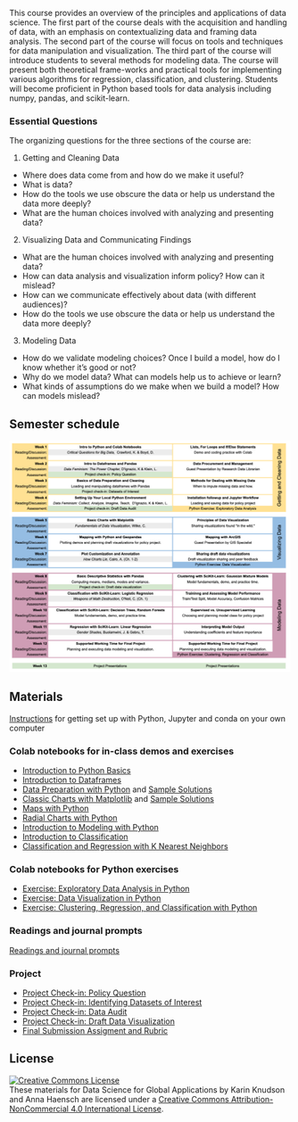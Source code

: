
This course provides an overview of the principles and applications of data science. The first part of the
course deals with the acquisition and handling of data, with an emphasis on contextualizing data and framing
data analysis. The second part of the course will focus on tools and techniques for data manipulation and
visualization. The third part of the course will introduce students to several methods for modeling data.
The course will present both theoretical frame-works and practical tools for implementing various algorithms
for regression, classification, and clustering. Students will become proficient in Python based tools for data
analysis including numpy, pandas, and scikit-learn. 

### Essential Questions
The organizing questions for the three sections of the
course are:
1. Getting and Cleaning Data
- Where does data come from and how do we make it useful?
- What is data?
- How do the tools we use obscure the data or help us understand the data more deeply?
- What are the human choices involved with analyzing and presenting data?
2. Visualizing Data and Communicating Findings
- What are the human choices involved with analyzing and presenting data?
- How can data analysis and visualization inform policy? How can it mislead?
- How can we communicate effectively about data (with different audiences)?
- How do the tools we use obscure the data or help us understand the data more deeply?
3. Modeling Data
- How do we validate modeling choices? Once I build a model, how do I know whether it’s good
or not?
- Why do we model data? What can models help us to achieve or learn?
- What kinds of assumptions do we make when we build a model? How can models mislead?

## Semester schedule

![Course schedule](Fletcher_Course_Outline.png)

## Materials

[Instructions](https://karinknudson.com/python_setup.pdf) for getting set up with Python, Jupyter and conda on your own computer

### Colab notebooks for in-class demos and exercises

- [Introduction to Python Basics](https://colab.research.google.com/drive/1zok05G-2A9_UzmkIIWT_anl2dvps__M0?usp=sharing)
- [Introduction to Dataframes](https://colab.research.google.com/drive/1F4PbNbznY_p6X4vdy-e7uZ2LN7u-yv1h?usp=sharing)
- [Data Preparation with Python](https://colab.research.google.com/drive/1wWRIlHSSAqgX0HWf4dF_kRZ5YLYHtdbf?usp=sharing) and [Sample Solutions](https://colab.research.google.com/drive/1PTBGxQQZWCj7yRkUlmAL64CrA0qMLnbd?usp=sharing)
- [Classic Charts with Matplotlib](https://colab.research.google.com/drive/1-UU6SiDJ3_HhqwH0H9NJylZ-Vllt0TKB?usp=sharing) and [Sample Solutions](https://colab.research.google.com/drive/1u72oiWHIIxfqeSoH3RM_-ZlY-DXvZM8U#scrollTo=NV1g9QdthpSs)
- [Maps with Python](https://colab.research.google.com/drive/1R4ekzzVhbasFSJ1OQsDNdrn_uI7NQkov?usp=sharing#scrollTo=BKRaBYdB836u)
- [Radial Charts with Python](https://colab.research.google.com/drive/1BVURjLt88Gm55xrTq1r4AS2sMo9cC-Ee?usp=sharing)
- [Introduction to Modeling with Python](https://colab.research.google.com/drive/1YQMSGcudX_z9WphueXi1Tzwq5muzmo2_?usp=sharing)
- [Introduction to Classification](https://colab.research.google.com/drive/1uE3Qh6Lm9h8m0EWSUc1hwVQkp2IQb9CF?usp=sharing)
- [Classification and Regression with K Nearest Neighbors](https://colab.research.google.com/drive/1PTFpYeNFbyUY0Ig_gXrpADjRaEnXiL3A?usp=sharing)



### Colab notebooks for Python exercises
- [Exercise: Exploratory Data Analysis in Python](https://colab.research.google.com/drive/1CAP_k6HF88O-19wngS_5x2KN7Sfiwypo)
- [Exercise: Data Visualization in Python](https://colab.research.google.com/drive/14WX9amWra-ChZj_PO6J37zrFc_sDRQ0J?usp=sharing)
- [Exercise: Clustering, Regression, and Classification with Python](https://colab.research.google.com/drive/18yqgvYmSoe6RKHjf_B4Sgb-J0CL4UwUX?usp=sharing)

### Readings and journal prompts

[Readings and journal prompts](journal-prompts)

### Project

  - [Project Check-in: Policy Question](policy_question)
  - [Project Check-in: Identifying Datasets of Interest](datasets_of_interest)
  - [Project Check-in: Data Audit](data_audit)
  - [Project Check-in: Draft Data Visualization](draft_data_visualization)
  - [Final Submission Assigment and Rubric](project_assigment_and_rubric)

## License

<a rel="license" href="http://creativecommons.org/licenses/by-nc/4.0/"><img alt="Creative Commons License" style="border-width:0" src="https://i.creativecommons.org/l/by-nc/4.0/88x31.png" /></a><br /><span xmlns:dct="http://purl.org/dc/terms/" property="dct:title">These materials for Data Science for Global Applications by Karin Knudson and Anna Haensch</span> are licensed under a <a rel="license" href="http://creativecommons.org/licenses/by-nc/4.0/">Creative Commons Attribution-NonCommercial 4.0 International License</a>.

